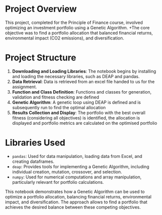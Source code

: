 # Project Overview
This project, completed for the Principle of Finance course, involved optimizing an investment portfolio using a Genetic Algorithm. 
+The core objective was to find a portfolio allocation that balanced financial returns, environmental impact (CO2 emissions), and diversification.

# Project Structure
1. **Downloading and Loading Libraries**: The notebook begins by installing and loading the necessary libraries, such as DEAP and pandas.
2. **Data Retrieval**: Data is retrieved from an excel file handed to us for the assignment.
3. **Function and Class Definition**: Functions and classes for generation, validation and fitness checking are defined 
4. **Genetic Algorithm**: A genetic loop using DEAP is defined and is subsequently run to find the optimal allocation
5. **Results Collection and Display**: The portfolio with the best overall fitness (considering all objectives) is identified, the allocation is displayed and portfolio metrics are calculated on the optimised portfolio 
# Libraries Used
  - `pandas`: Used for data manipulation, loading data from Excel, and creating dataframes.
  - `deap`:  Provides tools for implementing a Genetic Algorithm, including individual creation, mutation, crossover, and selection.
  - `numpy`: Used for numerical computations and array manipulation, particularly relevant for portfolio calculations.

This notebook demonstrates how a Genetic Algorithm can be used to optimize a portfolio allocation, balancing financial returns, 
environmental impact, and diversification. The approach allows to find a portfolio that achieves the desired balance between these competing objectives.
